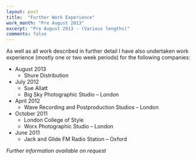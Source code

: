 ```yaml
---
layout: post
title:  "Further Work Experience"
work_month: "Pre August 2013"
excerpt: "Pre August 2013 - (Various lengths)"
comments: false
---
```


As well as all work described in further detail I have also undertaken work experience (mostly one or two week periods) for the following companies:
* August 2013
    * Shure Distribution
* July 2012
    * Sue Allatt
    * Big Sky Photographic Studio – London
* April 2012
    * Wave Recording and Postproduction Studios – London
* October 2011
    * London College of Style
    * Worx Photographic Studio – London
* June 2011
    * Jack and Glide FM Radio Station – Oxford

_Further information available on request_
